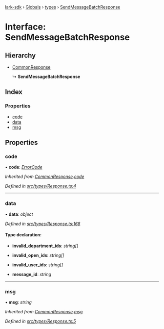 [lark-sdk](../README.md) › [Globals](../globals.md) › [types](../modules/types.md) › [SendMessageBatchResponse](types.sendmessagebatchresponse.md)

# Interface: SendMessageBatchResponse

## Hierarchy

* [CommonResponse](types.commonresponse.md)

  ↳ **SendMessageBatchResponse**

## Index

### Properties

* [code](types.sendmessagebatchresponse.md#code)
* [data](types.sendmessagebatchresponse.md#data)
* [msg](types.sendmessagebatchresponse.md#msg)

## Properties

###  code

• **code**: *[ErrorCode](../modules/types.md#errorcode)*

*Inherited from [CommonResponse](types.commonresponse.md).[code](types.commonresponse.md#code)*

*Defined in [src/types/Response.ts:4](https://github.com/TbhT/lark-sdk/blob/e3605bb/src/types/Response.ts#L4)*

___

###  data

• **data**: *object*

*Defined in [src/types/Response.ts:168](https://github.com/TbhT/lark-sdk/blob/e3605bb/src/types/Response.ts#L168)*

#### Type declaration:

* **invalid_department_ids**: *string[]*

* **invalid_open_ids**: *string[]*

* **invalid_user_ids**: *string[]*

* **message_id**: *string*

___

###  msg

• **msg**: *string*

*Inherited from [CommonResponse](types.commonresponse.md).[msg](types.commonresponse.md#msg)*

*Defined in [src/types/Response.ts:5](https://github.com/TbhT/lark-sdk/blob/e3605bb/src/types/Response.ts#L5)*
